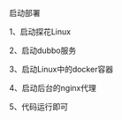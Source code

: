 启动部署

1、启动探花Linux

2、启动dubbo服务

3、启动Linux中的docker容器

4、启动后台的nginx代理

5、代码运行即可                               